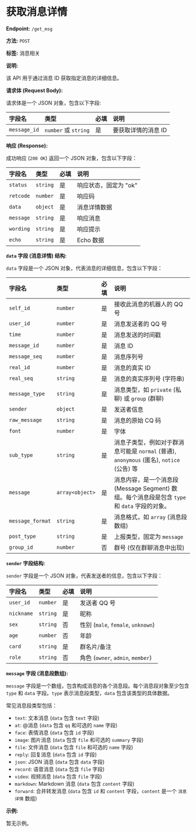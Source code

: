 # 获取消息详情

**Endpoint:** `/get_msg`

**方法:** `POST`

**标签:** 消息相关

**说明:**

该 API 用于通过消息 ID 获取指定消息的详细信息。

**请求体 (Request Body):**

请求体是一个 JSON 对象，包含以下字段:

| 字段名     | 类型         | 必填 | 说明       |
| :--------- | :----------- | :--- | :--------- |
| `message_id` | `number` 或 `string` | 是   | 要获取详情的消息 ID |

**响应 (Response):**

成功响应 (`200 OK`) 返回一个 JSON 对象，包含以下字段：

| 字段名   | 类型   | 必填 | 说明         |
| :------- | :----- | :--- | :----------- |
| `status` | `string` | 是   | 响应状态，固定为 "ok" |
| `retcode`| `number` | 是   | 响应码       |
| `data`   | `object` | 是   | 消息详情数据 |
| `message`| `string` | 是   | 响应消息     |
| `wording`| `string` | 是   | 响应提示     |
| `echo`   | `string` | 是   | Echo 数据    |

**`data` 字段 (消息详情) 结构:**

`data` 字段是一个 JSON 对象，代表消息的详细信息，包含以下字段：

| 字段名         | 类型             | 必填 | 说明                                                                                                      |
| :------------- | :--------------- | :--- | :-------------------------------------------------------------------------------------------------------- |
| `self_id`      | `number`         | 是   | 接收此消息的机器人的 QQ 号                                                                                |
| `user_id`      | `number`         | 是   | 消息发送者的 QQ 号                                                                                        |
| `time`         | `number`         | 是   | 消息发送的时间戳                                                                                          |
| `message_id`   | `number`         | 是   | 消息 ID                                                                                                   |
| `message_seq`  | `number`         | 是   | 消息序列号                                                                                                |
| `real_id`      | `number`         | 是   | 消息的真实 ID                                                                                             |
| `real_seq`     | `string`         | 是   | 消息的真实序列号 (字符串)                                                                                 |
| `message_type` | `string`         | 是   | 消息类型，如 `private` (私聊) 或 `group` (群聊)                                                           |
| `sender`       | `object`         | 是   | 发送者信息                                                                                                |
| `raw_message`  | `string`         | 是   | 消息的原始 CQ 码                                                                                          |
| `font`         | `number`         | 是   | 字体                                                                                                      |
| `sub_type`     | `string`         | 是   | 消息子类型，例如对于群消息可能是 `normal` (普通), `anonymous` (匿名), `notice` (公告) 等                     |
| `message`      | `array<object>`  | 是   | 消息内容，是一个消息段 (Message Segment) 数组。每个消息段是包含 `type` 和 `data` 字段的对象。                 |
| `message_format` | `string`       | 是   | 消息格式，如 `array` (消息段数组)                                                                         |
| `post_type`    | `string`         | 是   | 上报类型，固定为 `message`                                                                                |
| `group_id`     | `number`         | 否   | 群号 (仅在群聊消息中出现)                                                                                 |

**`sender` 字段结构:**

`sender` 字段是一个 JSON 对象，代表发送者的信息，包含以下字段：

| 字段名    | 类型             | 必填 | 说明             |
| :-------- | :--------------- | :--- | :--------------- |
| `user_id` | `number`         | 是   | 发送者 QQ 号     |
| `nickname`| `string`         | 是   | 昵称             |
| `sex`     | `string`         | 否   | 性别 (`male`, `female`, `unknown`) |
| `age`     | `number`         | 否   | 年龄             |
| `card`    | `string`         | 是   | 群名片/备注      |
| `role`    | `string`         | 否   | 角色 (`owner`, `admin`, `member`) |

**`message` 字段 (消息段数组):**

`message` 字段是一个数组，包含构成消息的各个消息段。每个消息段对象至少包含 `type` 和 `data` 字段。`type` 表示消息段类型，`data` 包含该类型的具体数据。

常见消息段类型包括：
-   `text`: 文本消息 (`data` 包含 `text` 字段)
-   `at`: @消息 (`data` 包含 `qq` 和可选的 `name` 字段)
-   `face`: 表情消息 (`data` 包含 `id` 字段)
-   `image`: 图片消息 (`data` 包含 `file` 和可选的 `summary` 字段)
-   `file`: 文件消息 (`data` 包含 `file` 和可选的 `name` 字段)
-   `reply`: 回复消息 (`data` 包含 `id` 字段)
-   `json`: JSON 消息 (`data` 包含 `data` 字段)
-   `record`: 语音消息 (`data` 包含 `file` 字段)
-   `video`: 视频消息 (`data` 包含 `file` 字段)
-   `markdown`: Markdown 消息 (`data` 包含 `content` 字段)
-   `forward`: 合并转发消息 (`data` 包含 `id` 和 `content` 字段，`content` 是一个 `消息详情` 数组)

**示例:**

暂无示例。
